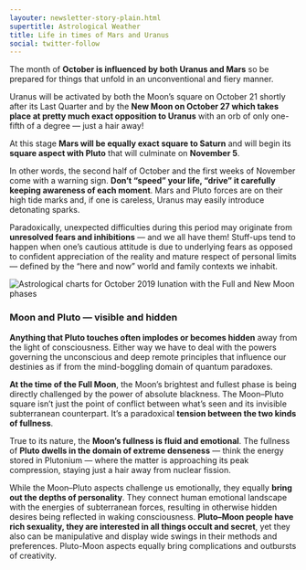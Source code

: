 ```yaml
---
layouter: newsletter-story-plain.html
supertitle: Astrological Weather
title: Life in times of Mars and Uranus 
social: twitter-follow
---
```


The month of **October is influenced by both Uranus and Mars** so be prepared for things that unfold in an unconventional and fiery manner.

Uranus will be activated by both the Moon’s square on October 21 shortly after its Last Quarter and by the **New Moon on October 27 which takes place at pretty much exact opposition to Uranus** with an orb of only one-fifth of a degree — just a hair away!

At this stage **Mars will be equally exact square to Saturn** and will begin its **square aspect with Pluto** that will culminate on **November 5**.

In other words, the second half of October and the first weeks of November come with a warning sign. **Don’t “speed” your life, “drive” it carefully keeping awareness of each moment**. Mars and Pluto forces are on their high tide marks and, if one is careless, Uranus may easily introduce detonating sparks.

Paradoxically, unexpected difficulties during this period may originate from **unresolved fears and inhibitions** — and we all have them! Stuff-ups tend to happen when one’s cautious attitude is due to underlying fears as opposed to confident appreciation of the reality and mature respect of personal limits — defined by the “here and now” world and family contexts we inhabit.

<img class="lazyload inline border" data-srcset="/images/newsletters/tn-chart-2019-10-13.png" alt="Astrological charts for October 2019 lunation with the Full and New Moon phases">

### Moon and Pluto — visible and hidden

**Anything that Pluto touches often implodes or becomes hidden** away from the light of consciousness. Either way we have to deal with the powers governing the unconscious and deep remote principles that influence our destinies as if from the mind-boggling domain of quantum paradoxes. 

**At the time of the Full Moon**, the Moon’s brightest and fullest phase is being directly challenged by the power of absolute blackness. The Moon–Pluto square isn’t just the point of conflict between what’s seen and its invisible subterranean counterpart. It’s a paradoxical **tension between the two kinds of fullness**. 

True to its nature, the **Moon’s fullness is fluid and emotional**. The fullness of **Pluto dwells in the domain of extreme denseness** — think the energy stored in Plutonium — where the matter is approaching its peak compression, staying just a hair away from nuclear fission. 

While the Moon–Pluto aspects challenge us emotionally, they equally **bring out the depths of personality**. They connect human emotional landscape with the energies of subterranean forces, resulting in otherwise hidden desires being reflected in waking consciousness. **Pluto–Moon people have rich sexuality, they are interested in all things occult and secret**, yet they also can be manipulative and display wide swings in their methods and preferences. Pluto-Moon aspects equally bring complications and outbursts of creativity. 